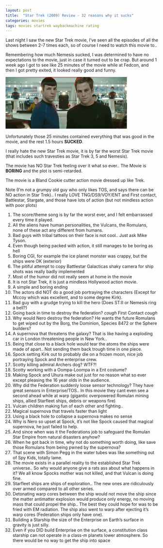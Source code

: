 ```yaml
---
layout: post
title:  "Star Trek (2009) Review - 32 reasons why it sucks"
categories: movies 
tags: movies startrek waybackmachine rating
---
```


Last night I saw the new Star Trek movie, I’ve seen all the episodes of all the shows between 2-7 times each, so of course I need to watch this movie to..

Remembering how much Nemesis sucked, I was determined to have no expectations to the movie, just in case it turned out to be crap. But around 1 week ago I got to see like 25 minutes of the movie while at Fedcon, and then I got pretty exited, it looked really good and funny.

![Startrek 2009](images/2009-startrek-movie.png)

Unfortunately those 25 minutes contained everything that was good in the movie, and the rest 1.5 hours **SUCKED**.

I really hate the new Star Trek movie, it is by far the worst Star Trek movie (that includes such travesties as Star Trek 3, 5 and Nemesis).

The movie has NO Star Trek feeling over it what so ever.. The Movie is **BORING** and the plot is semi-retarded.

The movie is a Bland Cookie cutter action movie dressed up like Trek.

Note (I’m not a grumpy old guy who only likes TOS, and says there can be NO action in Star Trek).. I really LOVE TNG/DS9/VOY/ENT and First contact, Battlestar, Stargate, and those have lots of action (but not mindless action with poor plots)

1. The score/theme song is by far the worst ever, and I felt embarrassed every time it played.
1. All the aliens have human personalities, the Vulcans, the Romulans, none of these act any different from humans.
1. Bad guys with tribal tattoos on their face is not cool.. Just ask Mike Tyson.
1. Even though being packed with action, it still manages to be boring as hell
1. Boring CGI, for example the ice planet monster was crappy, but the ships were OK (exterior)
1. The pitiful attempt to copy Battlestar Galacticas shaky camera for ship shots was really badly implemented
1. Most of the humor did not really seem at home in the movie
1. It is not Star Trek, it is just a mindless Hollywood action movie.
1. A simple and boring ending
1. The actors did NOT do a good job portraying the characters (Except for Mccoy which was excellent, and to some degree Kirk).
1. Bad guy with a grudge trying to kill the hero (Does ST:II or Nemesis ring a bell?)
1. Going back in time to destroy the federation? *cough* First Contact *cough*
1. Why would Nero destroy the federation? He wants the future Romulans to get wiped out by the Borg, the Dominion, Species 8472 or the Sphere builders?
1. A supernova that threatens the galaxy? That is like having a exploding car in London threatening people in New York..
1. Being that close to a black hole would tear the atoms the ships were made of apart.. Not sending them back trough time in one piece.
1. Spock setting Kirk out to probably die on a frozen moon, nice job portraying Spock and the enterprise crew.
1. Scotty killing admiral Archers dog? WTF?!
1. Scotty working with a Oompa-Loompa in a Ent costume?
1. Making Spock and Uhura make out just for no reason what so ever except pleasing the 16 year olds in the audience.
1. Why did the Federation suddenly loose sensor technology? They have great sensors in Enterprise/TOS.. In this movie they cant even see a second ahead while at warp (gigantic overpowered Romulan mining ships, allied Starfleet ships, debris or weapons fire)
1. Vulcan children making fun of each other and fighting..
1. Magical supernova that travels faster than light
1. Using a black hole to collapse a supernova makes no sense
1. Why is Nero so upset at Spock, it’s not like Spock caused that magical supernova, he just failed to help.
1. And since when was it the Federations job to safeguard the Romulan Star Empire from natural disasters anyhow?
1. When he got back in time, why not do something worth doing, like save those Romulans from being pwned by the supernova?
1. That scene with Simon Pegg in the water tubes was like something out of Spy Kids, totally lame.
1. The movie exists in a parallel reality to the established Star Trek universe.. So why would anyone give a rats ass about what happens in it? We all know Spocks mother was not killed, and that Vulcan is doing fine.
1. Starfleet ships are ships of exploration.. The new ones are ridiculously over armed compared to all other series.
1. Detonating warp cores between the ship would not move the ship since the matter antimatter explosion would produce only energy, no moving mass that could propel the ship.. The best they could hope for was to be fried with EM radiation. The ship also went to warp after ejecting it’s warp cores (Federation ships only have one).
1. Building a Starship the size of the Enterprise on Earth’s surface in gravity is just silly.
1. Even if you DID build Enterprise on the surface, a constitution class starship can not operate in a class-m planets lower atmosphere. So there would be no way to get the ship into space


